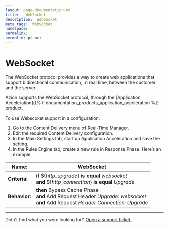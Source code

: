 ```yaml
---
layout: page-documentation-md
title:   WebSocket
description:  WebSocket
meta_tags:  WebSocket
namespace:     
permalink:      
permalink_pt-br:   
---
```

# WebSocket



The WebSocket protocol provides a way to create web applications that support bidirectional communication, in real time, between the customer and the server.

Azion supports the WebSocket protocol, through the [Application Acceleration]({% tl documentation_products_application_acceleration %}) product.

To use Webscoket support in a configuration:

1. Go to the Content Delivery menu of [Real-Time Manager](https://manager.azion.com/).
2. Edit the required Content Delivery configuration.
3. In the Main Settings tab, start up Application Acceleration and save the setting.
4. In the Rules Engine tab, create a new rule in Response Phase. Here’s an example.

| **Name:** | WebSocket |
|-----------|-----------|
| **Criteria:** | **if** ${*http_upgrade*} **is equal** *websocket*<br> **and** ${*http_connection*} **is equal** *Upgrade* |
| **Behavior:** | **then** Bypass Cache Phase<br> **and** Add Request Header *Upgrade: websocket*<br> **and** Add Request *Header Connection: Upgrade*<br>

---

Didn't find what you were looking for? [Open a support ticket.](https://tickets.azion.com/)   
